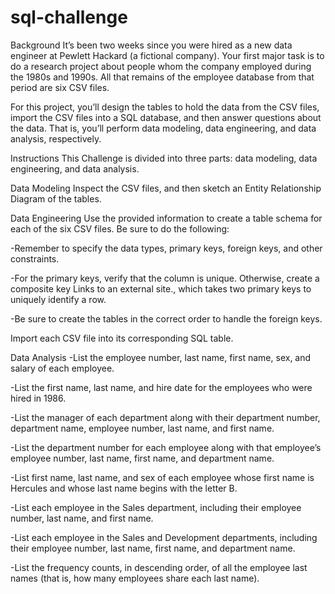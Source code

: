 # sql-challenge
Background
It’s been two weeks since you were hired as a new data engineer at Pewlett Hackard (a fictional company). Your first major task is to do a research project about people whom the company employed during the 1980s and 1990s. All that remains of the employee database from that period are six CSV files.

For this project, you’ll design the tables to hold the data from the CSV files, import the CSV files into a SQL database, and then answer questions about the data. That is, you’ll perform data modeling, data engineering, and data analysis, respectively.

Instructions
This Challenge is divided into three parts: data modeling, data engineering, and data analysis.

Data Modeling
Inspect the CSV files, and then sketch an Entity Relationship Diagram of the tables.

Data Engineering
Use the provided information to create a table schema for each of the six CSV files. Be sure to do the following:

-Remember to specify the data types, primary keys, foreign keys, and other constraints.

-For the primary keys, verify that the column is unique. Otherwise, create a composite key Links to an external site., which takes two primary keys to uniquely identify a row.

-Be sure to create the tables in the correct order to handle the foreign keys.

Import each CSV file into its corresponding SQL table.

Data Analysis
-List the employee number, last name, first name, sex, and salary of each employee.

-List the first name, last name, and hire date for the employees who were hired in 1986.

-List the manager of each department along with their department number, department name, employee number, last name, and first name.

-List the department number for each employee along with that employee’s employee number, last name, first name, and department name.

-List first name, last name, and sex of each employee whose first name is Hercules and whose last name begins with the letter B.

-List each employee in the Sales department, including their employee number, last name, and first name.

-List each employee in the Sales and Development departments, including their employee number, last name, first name, and department name.

-List the frequency counts, in descending order, of all the employee last names (that is, how many employees share each last name).
